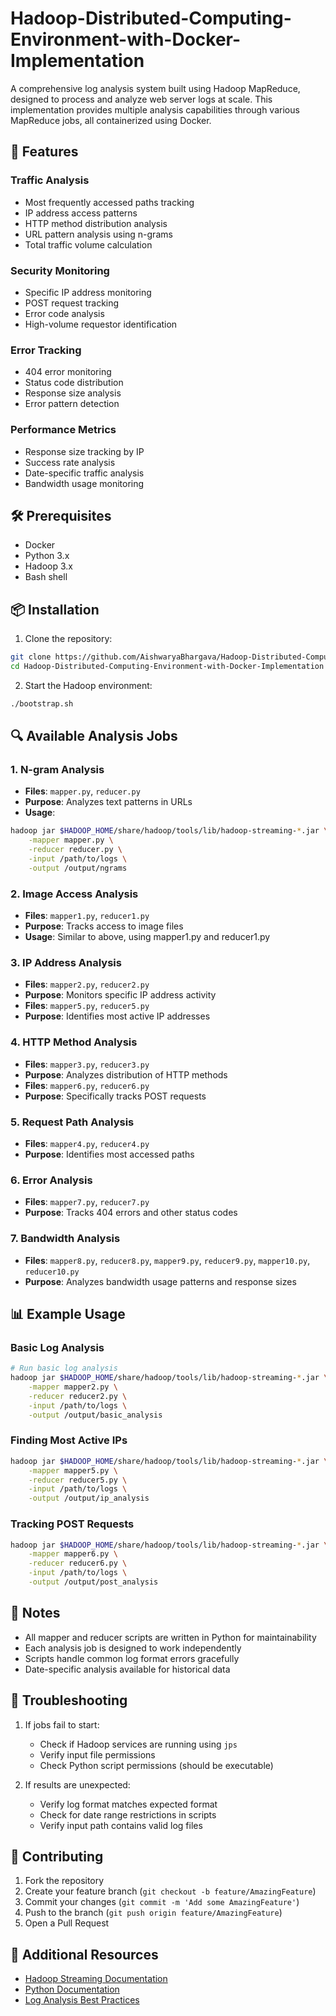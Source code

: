 # Hadoop-Distributed-Computing-Environment-with-Docker-Implementation

A comprehensive log analysis system built using Hadoop MapReduce, designed to process and analyze web server logs at scale. This implementation provides multiple analysis capabilities through various MapReduce jobs, all containerized using Docker.

## 🚀 Features

### Traffic Analysis
- Most frequently accessed paths tracking
- IP address access patterns
- HTTP method distribution analysis
- URL pattern analysis using n-grams
- Total traffic volume calculation

### Security Monitoring
- Specific IP address monitoring
- POST request tracking
- Error code analysis
- High-volume requestor identification

### Error Tracking
- 404 error monitoring
- Status code distribution
- Response size analysis
- Error pattern detection

### Performance Metrics
- Response size tracking by IP
- Success rate analysis
- Date-specific traffic analysis
- Bandwidth usage monitoring

## 🛠 Prerequisites

- Docker
- Python 3.x
- Hadoop 3.x
- Bash shell

## 📦 Installation

1. Clone the repository:
```bash
git clone https://github.com/AishwaryaBhargava/Hadoop-Distributed-Computing-Environment-with-Docker-Implementation.git
cd Hadoop-Distributed-Computing-Environment-with-Docker-Implementation
```

2. Start the Hadoop environment:
```bash
./bootstrap.sh
```

## 🔍 Available Analysis Jobs

### 1. N-gram Analysis
- **Files**: `mapper.py`, `reducer.py`
- **Purpose**: Analyzes text patterns in URLs
- **Usage**:
```bash
hadoop jar $HADOOP_HOME/share/hadoop/tools/lib/hadoop-streaming-*.jar \
    -mapper mapper.py \
    -reducer reducer.py \
    -input /path/to/logs \
    -output /output/ngrams
```

### 2. Image Access Analysis
- **Files**: `mapper1.py`, `reducer1.py`
- **Purpose**: Tracks access to image files
- **Usage**: Similar to above, using mapper1.py and reducer1.py

### 3. IP Address Analysis
- **Files**: `mapper2.py`, `reducer2.py`
- **Purpose**: Monitors specific IP address activity
- **Files**: `mapper5.py`, `reducer5.py`
- **Purpose**: Identifies most active IP addresses

### 4. HTTP Method Analysis
- **Files**: `mapper3.py`, `reducer3.py`
- **Purpose**: Analyzes distribution of HTTP methods
- **Files**: `mapper6.py`, `reducer6.py`
- **Purpose**: Specifically tracks POST requests

### 5. Request Path Analysis
- **Files**: `mapper4.py`, `reducer4.py`
- **Purpose**: Identifies most accessed paths

### 6. Error Analysis
- **Files**: `mapper7.py`, `reducer7.py`
- **Purpose**: Tracks 404 errors and other status codes

### 7. Bandwidth Analysis
- **Files**: `mapper8.py`, `reducer8.py`, `mapper9.py`, `reducer9.py`, `mapper10.py`, `reducer10.py`
- **Purpose**: Analyzes bandwidth usage patterns and response sizes

## 📊 Example Usage

### Basic Log Analysis
```bash
# Run basic log analysis
hadoop jar $HADOOP_HOME/share/hadoop/tools/lib/hadoop-streaming-*.jar \
    -mapper mapper2.py \
    -reducer reducer2.py \
    -input /path/to/logs \
    -output /output/basic_analysis
```

### Finding Most Active IPs
```bash
hadoop jar $HADOOP_HOME/share/hadoop/tools/lib/hadoop-streaming-*.jar \
    -mapper mapper5.py \
    -reducer reducer5.py \
    -input /path/to/logs \
    -output /output/ip_analysis
```

### Tracking POST Requests
```bash
hadoop jar $HADOOP_HOME/share/hadoop/tools/lib/hadoop-streaming-*.jar \
    -mapper mapper6.py \
    -reducer reducer6.py \
    -input /path/to/logs \
    -output /output/post_analysis
```

## 📌 Notes

- All mapper and reducer scripts are written in Python for maintainability
- Each analysis job is designed to work independently
- Scripts handle common log format errors gracefully
- Date-specific analysis available for historical data

## 🔧 Troubleshooting

1. If jobs fail to start:
   - Check if Hadoop services are running using `jps`
   - Verify input file permissions
   - Check Python script permissions (should be executable)

2. If results are unexpected:
   - Verify log format matches expected format
   - Check for date range restrictions in scripts
   - Verify input path contains valid log files

## 🤝 Contributing

1. Fork the repository
2. Create your feature branch (`git checkout -b feature/AmazingFeature`)
3. Commit your changes (`git commit -m 'Add some AmazingFeature'`)
4. Push to the branch (`git push origin feature/AmazingFeature`)
5. Open a Pull Request

## 🔗 Additional Resources

- [Hadoop Streaming Documentation](http://hadoop.apache.org/docs/current/hadoop-streaming/HadoopStreaming.html)
- [Python Documentation](https://docs.python.org/3/)
- [Log Analysis Best Practices](https://hadoop.apache.org/docs/current/hadoop-mapreduce-client/hadoop-mapreduce-client-core/MapReduceTutorial.html)
